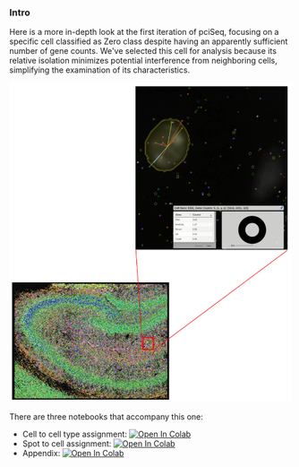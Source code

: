 ### Intro

Here is a more in-depth look at the first iteration of pciSeq, focusing on a specific cell classified as Zero class despite having an apparently sufficient number of gene counts. We've selected this cell for analysis because its relative isolation minimizes potential interference from neighboring cells, simplifying the examination of its characteristics.

<p>
    <img src="https://github.com/acycliq/pciSeq_iter_0/blob/master/screenshot.png?raw=true" alt="screenshot"/>
</p>

There are three notebooks that accompany this one:
* Cell to cell type assignment: [![Open In Colab](https://colab.research.google.com/assets/colab-badge.svg)](./iter_0_Cell_to_celltype.ipynb)
* Spot to cell assignment: [![Open In Colab](https://colab.research.google.com/assets/colab-badge.svg)](./iter_0_Spot_to_cell.ipynb)
* Appendix: [![Open In Colab](https://colab.research.google.com/assets/colab-badge.svg)](./appendix.ipynb) 



